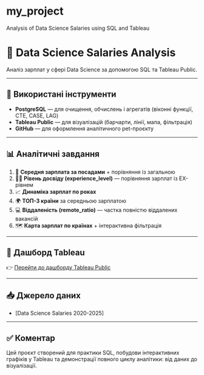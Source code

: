 # my_project
Analysis of Data Science Salaries using SQL and Tableau
# 💼 Data Science Salaries Analysis

Аналіз зарплат у сфері Data Science за допомогою SQL та Tableau Public.

---

## 🔧 Використані інструменти

- **PostgreSQL** — для очищення, обчислень і агрегатів (віконні функції, CTE, CASE, LAG)
- **Tableau Public** — для візуалізацій (барчарти, лінії, мапа, фільтрація)
- **GitHub** — для оформлення аналітичного pet-проєкту

---

## 📊 Аналітичні завдання

1. 📌 **Середня зарплата за посадами** + порівняння із загальною
2. 🧑‍💼 **Рівень досвіду (experience_level)** — порівняння зарплат із EX-рівнем
3. 📈 **Динаміка зарплат по роках**
4. 🌍 **ТОП-3 країни** за середньою зарплатою
5. 💻 **Віддаленість (remote_ratio)** — частка повністю віддалених вакансій
6. 🗺 **Карта зарплат по країнах** + інтерактивна фільтрація

---

## 🔗 Дашборд Tableau

👉 [Перейти до дашборду Tableau Public](https://public.tableau.com/app/profile/oleh.makhno/viz/-_17499288306480/Dashboard1?publish=yes)

---

## 📥 Джерело даних

- [Data Science Salaries 2020-2025]

---

## ✅ Коментар

Цей проєкт створений для практики SQL, побудови інтерактивних графіків у Tableau та демонстрації повного циклу аналітики: від даних до візуалізації.
